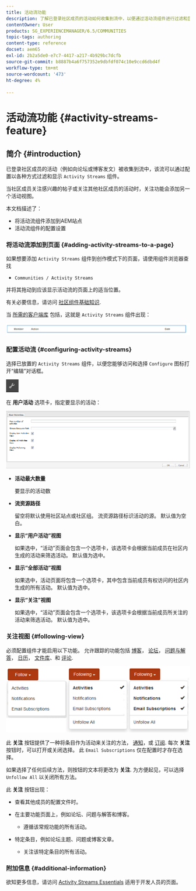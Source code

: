 ```yaml
---
title: 活动流功能
description: 了解已登录社区成员的活动如何收集到流中，以便通过活动流组件进行过滤和显示。
contentOwner: User
products: SG_EXPERIENCEMANAGER/6.5/COMMUNITIES
topic-tags: authoring
content-type: reference
docset: aem65
exl-id: 2b2a5de0-e7c7-4417-a217-4b929bc7dcfb
source-git-commit: b8887b4a6f757352e9dbfdf074c10e9ccd6dbd4f
workflow-type: tm+mt
source-wordcount: '473'
ht-degree: 4%

---
```


# 活动流功能 {#activity-streams-feature}

## 简介 {#introduction}

已登录社区成员的活动（例如向论坛或博客发文）被收集到流中，该流可以通过配置以各种方式过滤和显示 `Activity Streams` 组件。

当社区成员关注感兴趣的帖子或关注其他社区成员的活动时，关注功能会添加另一个活动视图。

本文档描述了：

* 将活动流组件添加到AEM站点
* 活动流组件的配置设置

### 将活动流添加到页面 {#adding-activity-streams-to-a-page}

如果想要添加 `Activity Streams` 组件到创作模式下的页面，请使用组件浏览器查找

* `Communities / Activity Streams`

并将其拖动到应该显示活动流的页面上的适当位置。

有关必要信息，请访问 [社区组件基础知识](/help/communities/basics.md).

当 [所需的客户端库](/help/communities/essentials-activities.md#essentials-for-client-side) 包括，这就是 `Activity Streams` 组件出现：

![activity-streams](assets/activity-component.png)

### 配置活动流 {#configuring-activity-streams}

选择已放置的 `Activity Streams` 组件，以便您能够访问和选择 `Configure` 图标打开“编辑”对话框。

![配置](assets/configure-new.png)

在 **用户活动** 选项卡，指定要显示的活动：

![用户活动](assets/user-activities.png)

* **活动最大数量**

  要显示的活动数

* **流资源路径**

  留空将默认使用社区站点或社区组。 流资源路径标识活动的源。 默认值为空白。

* **显示“用户活动”视图**

  如果选中，“活动”页面会包含一个选项卡，该选项卡会根据当前成员在社区内生成的活动来筛选活动。 默认值为选中。

* **显示“全部活动”视图**

  如果选中，活动页面将包含一个选项卡，其中包含当前成员有权访问的社区内生成的所有活动。 默认值为选中。

* **显示“关注”视图**

  如果选中，“活动”页面会包含一个选项卡，该选项卡会根据当前成员所关注的活动来筛选活动。 默认值为选中。

### 关注视图 {#following-view}

必须配置组件才能启用以下功能。 允许跟踪的功能包括 [博客](/help/communities/blog-feature.md)， [论坛](/help/communities/forum.md)， [问题与解答](/help/communities/working-with-qna.md)， [日历](/help/communities/calendar.md)， [文件库](/help/communities/file-library.md)、和 [评论](/help/communities/comments.md).

![follow-view](assets/following-activities.png)

此 **关注** 按钮提供了一种将条目作为活动来关注的方法， [通知](/help/communities/notifications.md)，或 [订阅](/help/communities/subscriptions.md). 每次 **关注** 按钮时，可以打开或关闭选择。 此 `Email Subscriptions` 仅在配置时才存在选择。

如果选择了任何后续方法，则按钮的文本将更改为 **关注**. 为方便起见，可以选择 `Unfollow All` 以关闭所有方法。

此 **关注** 按钮出现：

* 查看其他成员的配置文件时。
* 在主要功能页面上，例如论坛、问题与解答和博客。

   * 遵循该常规功能的所有活动。

* 特定条目，例如论坛主题、问题或博客文章。

   * 关注该特定条目的所有活动。

### 附加信息 {#additional-information}

欲知更多信息，请访问 [Activity Streams Essentials](/help/communities/essentials-activities.md) 适用于开发人员的页面。
